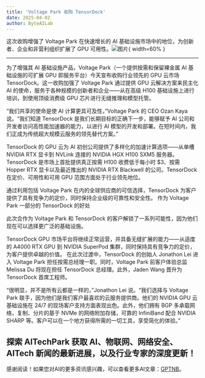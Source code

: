 ```yaml
---
title: 'Voltage Park 收购 TensorDock'
date: 2025-04-02
author: ByteAILab
---
```


这次收购增强了 Voltage Park 在快速增长的 AI 基础设施市场中的地位，为创新者、企业和非营利组织扩展了 GPU 可用性。![图片](https://ai-techpark.com/wp-content/uploads/Voltage.jpg){ width=60% }

---
为了增强其 AI 基础设施产品，Voltage Park（一个提供按需和保留裸金属 AI 基础设施的可扩展 GPU 即服务平台）今天宣布收购行业领先的 GPU 云市场 TensorDock。这一收购加强了 Voltage Park 通过提供 GPU 云解决方案来民主化 AI 的使命，服务于各种规模的创新者和企业——从在高级 H100 基础设施上进行培训，到使用顶级消费级 GPU 芯片进行无缝推理和模型托管。

“我们共享的使命是使 AI 计算更具可及性，”Voltage Park 的 CEO Ozan Kaya 说。“我们知道 TensorDock 是我们长期目标的正确下一步，能够赋予 AI 公司和开发者访问高性能加速器的能力，以进行 AI 模型的开发和部署。在短时间内，我们正成为传统超大规模云服务的领先替代方案。”

TensorDock 的 GPU 云为 AI 初创公司提供了多样化的加速计算选项——从单槽 NVIDIA RTX 显卡到 NVLink 连接的 NVIDIA HGX H100 SXM5 服务器。TensorDock 是市场上首批提供真正按需 H100 收费低于每小时 $3、按需 Hopper RTX 显卡以及最近推出的 NVIDIA RTX Blackwell 的公司。TensorDock 在定价、可用性和可用 GPU 范围方面处于行业领先地位。

通过利用包括 Voltage Park 在内的全球供应商的可信选择，TensorDock 为客户提供了具有竞争力的定价，同时保持企业级的可靠性和安全性。
作为 Voltage Park 一部分的 TensorDock 的好处

此次合作为 Voltage Park 和 TensorDock 的客户解锁了一系列可能性，因为他们现在可以选择更广泛的基础设施。

TensorDock GPU 市场平台将继续正常运营，并具备无缝扩展的能力——从适度的 A4000 RTX GPU 到 NVIDIA SuperPod 集群，同时保持具有竞争力的定价，为客户提供卓越的价值。
在此次过渡中，TensorDock 的创始人 Jonathon Lei 进入 Voltage Park 担任按需总经理一职。同时，Voltage Park 前客户体验总监 Melissa Du 将现在担任 TensorDock 总经理。此外，Jaden Wang 晋升为 TensorDock 首席工程师。

“很明显，并不是所有云都是一样的，”Jonathon Lei 说。“我们选择与 Voltage Park 联手，因为他们是我们客户最喜欢的云服务提供商。他们的 NVIDIA GPU 云基础设施在 24/7 的现场客户支持方面表现出色。此外，他们拥有 BGP 多承载网络，复制、分片的基于 NVMe 的网络附加存储，可靠的 InfiniBand 配合 NVIDIA SHARP 等。客户可以在一个地方获得所需的一切工具，享受简化的体验。”

探索 AITechPark 获取 AI、物联网、网络安全、AITech 新闻的最新进展，以及行业专家的深度更新！
---
感谢阅读！如果您对AI的更多资讯感兴趣，可以查看更多AI文章：[GPTNB](https://gptnb.com)。